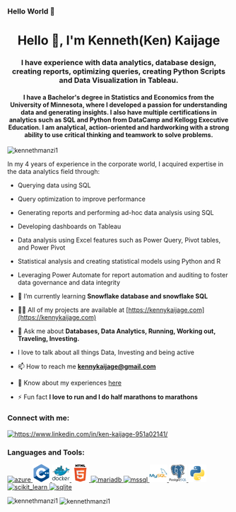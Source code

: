 ### Hello World 👋
<h1 align="center">Hello 👋, I'm Kenneth(Ken) Kaijage</h1>
<h3 align="center">I have experience with data analytics, database design, creating reports, optimizing queries, creating Python Scripts and Data Visualization in Tableau.</h3>
<h4 align="center">I have a Bachelor's degree in Statistics and Economics from the University of Minnesota, where I developed a passion for understanding data and generating insights. I also have multiple certifications in analytics such as SQL and Python from DataCamp and Kellogg Executive Education. I am analytical, action-oriented and hardworking with a strong ability to use critical thinking and teamwork to solve problems.</h4>

<p align="left"> <img src="https://komarev.com/ghpvc/?username=kennethmanzi1&label=Profile%20views&color=0e75b6&style=flat" alt="kennethmanzi1" /> </p>

In my 4 years of experience in the corporate world, I acquired expertise in the data analytics field through:
- Querying data using SQL
- Query optimization to improve performance
- Generating reports and performing ad-hoc data analysis using SQL
- Developing dashboards on Tableau
- Data analysis using Excel features such as Power Query, Pivot tables, and Power Pivot
- Statistical analysis and creating statistical models using Python and R
- Leveraging Power Automate for report automation and auditing to foster data governance and data integrity

- 🌱 I’m currently learning **Snowflake database and snowflake SQL**

- 👨‍💻 All of my projects are available at [https://kennykaijage.com](https://kennykaijage.com)

- 💬 Ask me about **Databases, Data Analytics, Running, Working out, Traveling, Investing.**
-   I love to talk about all things Data, Investing and being active

- 📫 How to reach me **kennykaijage@gmail.com**

- 📄 Know about my experiences [here](https://kennykaijage.com/AboutMe.html) 

- ⚡ Fun fact **I love to run and I do half marathons to marathons**

<h3 align="left">Connect with me:</h3>
<p align="left">
<a href="https://www.linkedin.com/in/ken-kaijage-951a02141/" target="blank"><img align="center" src="https://raw.githubusercontent.com/rahuldkjain/github-profile-readme-generator/master/src/images/icons/Social/linked-in-alt.svg" alt="https://www.linkedin.com/in/ken-kaijage-951a02141/" height="30" width="40" /></a>
</p>

<h3 align="left">Languages and Tools:</h3>
<p align="left"> <a href="https://azure.microsoft.com/en-in/" target="_blank" rel="noreferrer"> <img src="https://www.vectorlogo.zone/logos/microsoft_azure/microsoft_azure-icon.svg" alt="azure" width="40" height="40"/> </a> <a href="https://www.w3schools.com/cpp/" target="_blank" rel="noreferrer"> <img src="https://raw.githubusercontent.com/devicons/devicon/master/icons/cplusplus/cplusplus-original.svg" alt="cplusplus" width="40" height="40"/> </a> <a href="https://www.docker.com/" target="_blank" rel="noreferrer"> <img src="https://raw.githubusercontent.com/devicons/devicon/master/icons/docker/docker-original-wordmark.svg" alt="docker" width="40" height="40"/> </a> <a href="https://www.w3.org/html/" target="_blank" rel="noreferrer"> <img src="https://raw.githubusercontent.com/devicons/devicon/master/icons/html5/html5-original-wordmark.svg" alt="html5" width="40" height="40"/> </a> <a href="https://mariadb.org/" target="_blank" rel="noreferrer"> <img src="https://www.vectorlogo.zone/logos/mariadb/mariadb-icon.svg" alt="mariadb" width="40" height="40"/> </a> <a href="https://www.microsoft.com/en-us/sql-server" target="_blank" rel="noreferrer"> <img src="https://www.svgrepo.com/show/303229/microsoft-sql-server-logo.svg" alt="mssql" width="40" height="40"/> </a> <a href="https://www.mysql.com/" target="_blank" rel="noreferrer"> <img src="https://raw.githubusercontent.com/devicons/devicon/master/icons/mysql/mysql-original-wordmark.svg" alt="mysql" width="40" height="40"/> </a> <a href="https://www.postgresql.org" target="_blank" rel="noreferrer"> <img src="https://raw.githubusercontent.com/devicons/devicon/master/icons/postgresql/postgresql-original-wordmark.svg" alt="postgresql" width="40" height="40"/> </a> <a href="https://www.python.org" target="_blank" rel="noreferrer"> <img src="https://raw.githubusercontent.com/devicons/devicon/master/icons/python/python-original.svg" alt="python" width="40" height="40"/> </a> <a href="https://scikit-learn.org/" target="_blank" rel="noreferrer"> <img src="https://upload.wikimedia.org/wikipedia/commons/0/05/Scikit_learn_logo_small.svg" alt="scikit_learn" width="40" height="40"/> </a> <a href="https://www.sqlite.org/" target="_blank" rel="noreferrer"> <img src="https://www.vectorlogo.zone/logos/sqlite/sqlite-icon.svg" alt="sqlite" width="40" height="40"/> </a> </p>

<p><img align="left" src="https://github-readme-stats.vercel.app/api/top-langs?username=kennethmanzi1&show_icons=true&locale=en&layout=compact" alt="kennethmanzi1" /></p>

<p>&nbsp;<img align="center" src="https://github-readme-stats.vercel.app/api?username=kennethmanzi1&show_icons=true&locale=en" alt="kennethmanzi1" /></p>
